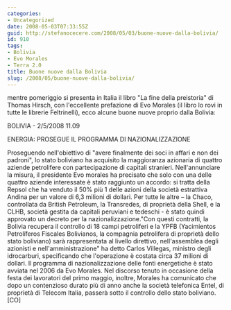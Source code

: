 ```yaml
---
categories:
- Uncategorized
date: 2008-05-03T07:33:55Z
guid: http://stefanocecere.com/2008/05/03/buone-nuove-dalla-bolivia/
id: 910
tags:
- Bolivia
- Evo Morales
- Terra 2.0
title: Buone nuove dalla Bolivia
slug: /2008/05/buone-nuove-dalla-bolivia/
---
```


mentre pomeriggio si presenta in Italia il libro "La fine della preistoria" di Thomas Hirsch, con l'eccellente prefazione di Evo Morales (il libro lo rovi in tutte le librerie Feltrinelli), ecco alcune buone nuove proprio dalla Bolivia:

BOLIVIA - 2/5/2008 11.09
  
ENERGIA: PROSEGUE IL PROGRAMMA DI NAZIONALIZZAZIONE

Proseguendo nell'obiettivo di "avere finalmente dei soci in affari e non dei padroni", lo stato boliviano ha acquisito la maggioranza azionaria di quattro aziende petrolifere con partecipazione di capitali stranieri. Nell'annunciare la misura, il presidente Evo morales ha precisato che solo con una delle quattro aziende interessate è stato raggiunto un accordo: si tratta della Repsol che ha venduto il 50% più 1 delle azioni della società estrattiva Andina per un valore di 6,3 milioni di dollari. Per tutte le altre – la Chaco, controllata da British Petroleum, la Transredes, di proprietà della Shell, e la CLHB, società gestita da capitali peruviani e tedeschi - è stato quindi approvato un decreto per la nazionalizzazione."Con questi contratti, la Bolivia recupera il controllo di 18 campi petroliferi e la YPFB (Yacimientos Petrolíferos Fiscales Bolivianos, la compagnia petrolifera di proprietà dello stato boliviano) sarà rappresentata al livello direttivo, nell'assemblea degli azionisti e nell'amministrazione" ha detto Carlos Villegas, ministro degli idrocarburi, specificando che l'operazione è costata circa 37 milioni di dollari. Il programma di nazionalizzazione delle fonti energetiche è stato avviata nel 2006 da Evo Morales. Nel discorso tenuto in occasione della festa dei lavoratori del primo maggio, inoltre, Morales ha comunicato che dopo un contenzioso durato più di anno anche la società telefonica Entel, di proprietà di Telecom Italia, passerà sotto il controllo dello stato boliviano.[CO]